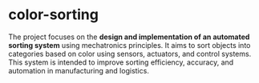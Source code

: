 # color-sorting
The project focuses on the **design and implementation of an automated sorting system** using mechatronics principles. It aims to sort objects into categories based on color using sensors, actuators, and control systems. This system is intended to improve sorting efficiency, accuracy, and automation in manufacturing and logistics.
